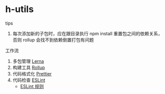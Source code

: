 # h-utils

tips

1. 每次添加新的子包时，应在跟目录执行 npm install 重置包之间的依赖关系，否则 rollup 会找不到依赖倒置打包有问题

工作流

1. 多包管理 [Lerna](https://lerna.js.org/)
2. 构建工具 [Rollup](https://www.rollupjs.com/)
3. 代码格式化 [Prettier](https://prettier.io/)
4. 代码检查 [ESLint](https://eslint.org/)
   - [ESLint 规则](https://zh-hans.eslint.org/docs/latest/rules/)
